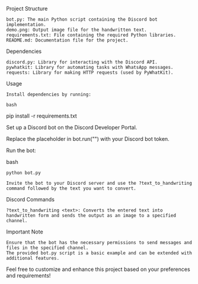 Project Structure

    bot.py: The main Python script containing the Discord bot implementation.
    demo.png: Output image file for the handwritten text.
    requirements.txt: File containing the required Python libraries.
    README.md: Documentation file for the project.

Dependencies

    discord.py: Library for interacting with the Discord API.
    pywhatkit: Library for automating tasks with WhatsApp messages.
    requests: Library for making HTTP requests (used by PyWhatKit).

Usage

    Install dependencies by running:

    bash

pip install -r requirements.txt

Set up a Discord bot on the Discord Developer Portal.

Replace the placeholder in bot.run("") with your Discord bot token.

Run the bot:

bash

    python bot.py

    Invite the bot to your Discord server and use the ?text_to_handwriting command followed by the text you want to convert.

Discord Commands

    ?text_to_handwriting <text>: Converts the entered text into handwritten form and sends the output as an image to a specified channel.

Important Note

    Ensure that the bot has the necessary permissions to send messages and files in the specified channel.
    The provided bot.py script is a basic example and can be extended with additional features.

Feel free to customize and enhance this project based on your preferences and requirements!
